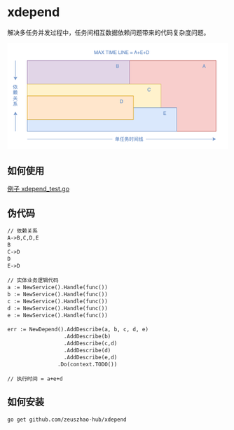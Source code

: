 # xdepend
解决多任务并发过程中，任务间相互数据依赖问题带来的代码复杂度问题。

![示意图](./xdepend.drawio.png)
## 如何使用
[例子 xdepend_test.go](https://github.com/zeuszhao-hub/xdepend/blob/main/xdepend_test.go)

## 伪代码
```text
// 依赖关系
A->B,C,D,E
B
C->D
D
E->D

// 实体业务逻辑代码
a := NewService().Handle(func())
b := NewService().Handle(func())
c := NewService().Handle(func())
d := NewService().Handle(func())
e := NewService().Handle(func())

err := NewDepend().AddDescribe(a, b, c, d, e)
                  .AddDescribe(b)
                  .AddDescribe(c,d)
                  .AddDescribe(d)
                  .AddDescribe(e,d)
                .Do(context.TODO())

// 执行时间 = a+e+d
```

## 如何安装

```shell
go get github.com/zeuszhao-hub/xdepend
```
